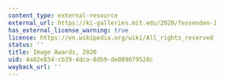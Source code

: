 ```yaml
---
content_type: external-resource
external_url: https://ki-galleries.mit.edu/2020/fessenden-1
has_external_license_warning: true
license: https://en.wikipedia.org/wiki/All_rights_reserved
status: ''
title: Image Awards, 2020
uid: 4a82e834-cb39-4dca-8db9-de0896f9528c
wayback_url: ''
---
```

